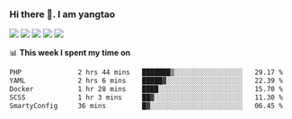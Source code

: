 ### Hi there 👋. I am yangtao 

<!-- **runtu666/runtu666** is a ✨ _special_ ✨ repository because its `README.md` (this file) appears on your GitHub profile. -->

![](https://github-profile-summary-cards.vercel.app/api/cards/profile-details?username=runtu666&theme=github)
![](https://github-profile-summary-cards.vercel.app/api/cards/repos-per-language?username=runtu666&theme=github)
![](https://github-profile-summary-cards.vercel.app/api/cards/most-commit-language?username=runtu666&theme=github)
![](https://github-profile-summary-cards.vercel.app/api/cards/stats?&username=runtu666&theme=github)
![](https://github-profile-summary-cards.vercel.app/api/cards/productive-time?username=runtu666&theme=github)

📊 **This week I spent my time on**
<!--START_SECTION:waka-->

```txt
PHP              2 hrs 44 mins   ███████▒░░░░░░░░░░░░░░░░░   29.17 %
YAML             2 hrs 6 mins    █████▓░░░░░░░░░░░░░░░░░░░   22.39 %
Docker           1 hr 28 mins    ████░░░░░░░░░░░░░░░░░░░░░   15.70 %
SCSS             1 hr 3 mins     ██▓░░░░░░░░░░░░░░░░░░░░░░   11.30 %
SmartyConfig     36 mins         █▓░░░░░░░░░░░░░░░░░░░░░░░   06.45 %
```

<!--END_SECTION:waka-->


[comment]: <> (Here are some ideas to get you started:)

[comment]: <> (- 🔭 I’m currently working on tal)

[comment]: <> (- 🌱 I’m currently learning devops)

[comment]: <> (- 👯 I’m looking to collaborate on ...)

[comment]: <> (- 🤔 I’m looking for help with ...)

[comment]: <> (- 💬 Ask me about ...)

[comment]: <> (- 📫 How to reach me: ...)

[comment]: <> (- 😄 Pronouns: ...)

[comment]: <> (- ⚡ Fun fact: ...)
